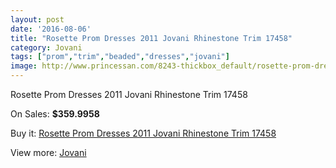 ```yaml
---
layout: post
date: '2016-08-06'
title: "Rosette Prom Dresses 2011 Jovani Rhinestone Trim 17458"
category: Jovani
tags: ["prom","trim","beaded","dresses","jovani"]
image: http://www.princessan.com/8243-thickbox_default/rosette-prom-dresses-2011-jovani-rhinestone-trim-17458.jpg
---
```

Rosette Prom Dresses 2011 Jovani Rhinestone Trim 17458

On Sales: **$359.9958**
<a href="https://www.princessan.com/en/jovani/3636-rosette-prom-dresses-2011-jovani-rhinestone-trim-17458.html"><amp-img layout="responsive" width="600" height="600" src="//www.princessan.com/8243-thickbox_default/rosette-prom-dresses-2011-jovani-rhinestone-trim-17458.jpg" alt="Rosette Prom Dresses 2011 Jovani Rhinestone Trim 17458 0" /></a>
<a href="https://www.princessan.com/en/jovani/3636-rosette-prom-dresses-2011-jovani-rhinestone-trim-17458.html"><amp-img layout="responsive" width="600" height="600" src="//www.princessan.com/8244-thickbox_default/rosette-prom-dresses-2011-jovani-rhinestone-trim-17458.jpg" alt="Rosette Prom Dresses 2011 Jovani Rhinestone Trim 17458 1" /></a>

Buy it: [Rosette Prom Dresses 2011 Jovani Rhinestone Trim 17458](https://www.princessan.com/en/jovani/3636-rosette-prom-dresses-2011-jovani-rhinestone-trim-17458.html "Rosette Prom Dresses 2011 Jovani Rhinestone Trim 17458")

View more: [Jovani](https://www.princessan.com/en/26-jovani "Jovani")